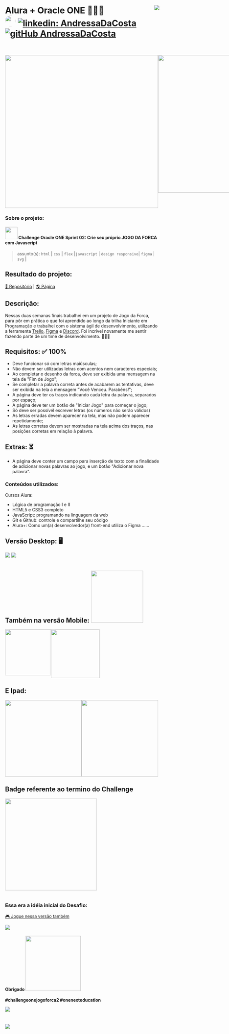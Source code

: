 # Alura + Oracle ONE 👩🏻‍💻  <img align="right" src="https://cursos.alura.com.br/assets/images/certificates/new/logo/oracle-one-logo.png"><br>[<img src="https://avatars.githubusercontent.com/u/95485809?v=4" width="35" style="border-radius:50%">]("linkedin.com/in/andressa-costa-286173225/") [![linkedin: AndressaDaCosta](https://img.shields.io/badge/-AndressaDaCosta-blue?style=flat-square&logo=Linkedin&logoColor=white&link=https://www.linkedin.com/in/AndressaDaCosta/)](linkedin.com/in/andressa-costa-286173225/)   [![gitHub AndressaDaCosta](https://img.shields.io/github/followers/AndressaDaCosta?label=follow&style=social)](https://github.com/AndressaDaCosta)<br><br> 
  <div style="display:flex;" align="center"> 
<img width="500" src="https://github.com/AndressaDaCosta/jogo-da-forca/blob/main/img/hangman-game.png?raw=true">
  <img src="https://github.com/AndressaDaCosta/jogo-da-forca/blob/main/img/8a61c168999855.5b7db13e5afa5%20-%20co%CC%81pia.png?raw=true" width="450">

</div>



### Sobre o projeto:

#### [<img src="https://github.com/AndressaDaCosta/jogo-da-forca/blob/main/img/favicon2.png?raw=true" width="40">](https://andressadacosta.github.io/jogo-da-forca/)  Challenge Oracle ONE Sprint 02: Crie seu próprio JOGO DA FORCA com Javascript 

  >assunto(s): ```html``` | ```css``` | ```flex``` |```javascript``` | ```design responsivo```| ```figma``` | ```svg``` |
  

## Resultado do projeto:

[📁 Repositório](https://github.com/AndressaDaCosta/jogo-da-forca) |  [🌎 Página](https://github.com/AndressaDaCosta/jogo-da-forca)

  
## Descrição:

Nessas duas semanas finais trabalhei em um projeto de Jogo da Forca, para pôr em prática o que foi aprendido ao longo da trilha Iniciante em Programação e trabalhei com o sistema ágil de desenvolvimento, utilizando a ferramenta [Trello](https://trello.com/b/19JvaKPf/jogo-da-forca-alura-challenges-oracle-one), [Figma](https://www.figma.com/file/ek5uhIz2fkVmicl3Nj5gSR/Alura-Challenge---Desafio-2---L%C3%B3gica?node-id=10%3A158) e [Discord](https://discord.gg/w2dgEXFgtS). Foi incrível novamente me sentir fazendo parte de um time de desenvolvimento. 👩🏻‍💻

## Requisitos: ✅ 100%

- Deve funcionar só com letras maiúsculas;
- Não devem ser utilizadas letras com acentos nem caracteres especiais;
- Ao completar o desenho da forca, deve ser exibida uma mensagem na tela de "Fim de Jogo";
- Se completar a palavra correta antes de acabarem as tentativas, deve ser exibida na tela a mensagem "Você Venceu. Parabéns!";
- A página deve ter os traços indicando cada letra da palavra, separados por espaço;
- A página deve ter um botão de "Iniciar Jogo" para começar o jogo;
- Só deve ser possívél escrever letras (os números não serão válidos)
- As letras erradas devem aparecer na tela, mas não podem aparecer repetidamente;
- As letras corretas devem ser mostradas na tela acima dos traços, nas posições corretas em relação à palavra.

## Extras: ⏳ 

- A página deve conter um campo para inserção de texto com a finalidade de adicionar novas palavras ao jogo, e um botão "Adicionar nova palavra".

### Conteúdos utilizados:

Cursos Alura:
 - Lógica de programação I e II
 - HTML5 e CSS3 completo 
 - JavaScript: programando na linguagem da web 
 - Git e Github: controle e compartilhe seu código
 - Alura+: Como um(a) desenvolvedor(a) front-end utiliza o Figma ......
<!-- 
### Aprendi:

-	..........

 -->
## Versão Desktop: 🖥

  <img src="https://github.com/AndressaDaCosta/jogo-da-forca/blob/main/img/screenshot1.jpeg?raw=true"> 
  <img src="https://github.com/AndressaDaCosta/jogo-da-forca/blob/main/img/screenshot2.jpeg?raw=true"> 


#   

## Também na versão Mobile: <img width="170" src="https://github.com/AndressaDaCosta/jogo-da-forca/blob/main/img/8a61c168999855.5b7db13e5afa5%20-%20co%CC%81pia.png?raw=true"> 
  
  <div style="display:flex;" align="center" > 
    <img width="150" src="https://github.com/AndressaDaCosta/jogo-da-forca/blob/main/img/celularscreen.jpeg?raw=true">    <img src="https://github.com/AndressaDaCosta/jogo-da-forca/blob/main/img/celularscreen2.jpeg?raw=true" width="159">   </div>
    


## E Ipad: 
  <div style="display:flex;" align="center" > 
<img width="250" src="https://github.com/AndressaDaCosta/jogo-da-forca/blob/main/img/ipad1.jpeg">
<img width="250" src="https://github.com/AndressaDaCosta/jogo-da-forca/blob/main/img/ipad2.jpeg?raw=true" >
  </div>


  <div style="display:flex;" align="center">
   <h2>Badge referente ao termino do Challenge</h2>
 </div>

   <div style="display:flex;" align="center">
  <img src="https://github.com/AndressaDaCosta/jogo-da-forca/blob/main/img/badge-js.png" width="300"/>
</div>


# 



### Essa era a idéia inicial do Desafio:

[🎮 Jogue nessa versão também](https://andressadacosta.github.io/jogo-da-forca-1versao/)

<img src="https://github.com/AndressaDaCosta/jogo-da-forca/blob/main/img/Captura%20de%20Tela%202022-05-17%20a%CC%80s%2009.40.14.png?raw=true">


#### Obrigado       <img width="180px" src="https://cursos.alura.com.br/assets/images/certificates/new/logo/oracle-alura.png">

**#challengeonejogoforca2 #onenexteducation**  

<img src="https://github.com/AndressaDaCosta/jogo-da-forca/blob/main/img/8a61c168999855.5b7db13e5afa5.png?raw=true">

#

<img src="https://github.com/AndressaDaCosta/jogo-da-forca/blob/main/img/game-over.jpg?raw=true">


